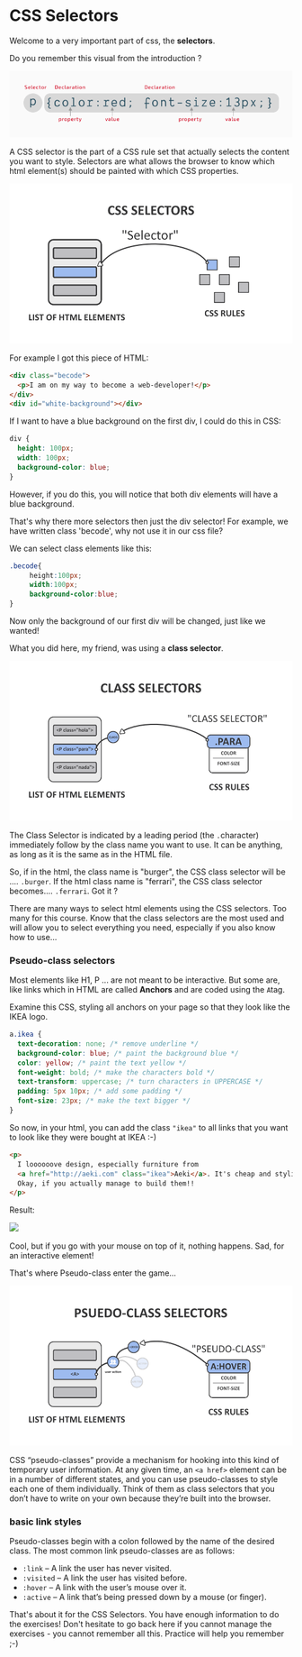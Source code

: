 # CSS Selectors

Welcome to a very important part of css, the **selectors**.

Do you remember this visual from the introduction ?

![](./resources/selector.png)

A CSS selector is the part of a CSS rule set that actually selects the content you want to style. Selectors are what allows the browser to know which html element(s) should be painted with which CSS properties.

![](./resources/css-selector.png)

For example I got this piece of HTML:

```html
<div class="becode">
  <p>I am on my way to become a web-developer!</p>
</div>
<div id="white-background"></div>
```

If I want to have a blue background on the first div, I could do this in CSS:

```css
div {
  height: 100px;
  width: 100px;
  background-color: blue;
}
```

However, if you do this, you will notice that both div elements will have a blue background.

That's why there more selectors then just the div selector!
For example, we have written class 'becode', why not use it in our css file?

We can select class elements like this:

```css
.becode{
     height:100px;
     width:100px;
     background-color:blue;
}
```

Now only the background of our first div will be changed, just like we wanted!

What you did here, my friend, was using a **class selector**.

![](./resources/class-selectors.png)

The Class Selector is indicated by a leading period (the `.`character) immediately follow by the class name you want to use. It can be anything, as long as it is the same as in the HTML file.

So, if in the html, the class name is "burger", the CSS class selector will be .... `.burger`. If the html class name is "ferrari", the CSS class selector becomes.... `.ferrari`. Got it ?

There are many ways to select html elements using the CSS selectors. Too many for this course. Know that the class selectors are the most used and will allow you to select everything you need, especially if you also know how to use...

### Pseudo-class selectors

Most elements like H1, P ... are not meant to be interactive. But some are, like links which in HTML are called **Anchors** and are coded using the `A`tag.

Examine this CSS, styling all anchors on your page so that they look like the IKEA logo.

```css
a.ikea {
  text-decoration: none; /* remove underline */
  background-color: blue; /* paint the background blue */
  color: yellow; /* paint the text yellow */
  font-weight: bold; /* make the characters bold */
  text-transform: uppercase; /* turn characters in UPPERCASE */
  padding: 5px 10px; /* add some padding */
  font-size: 23px; /* make the text bigger */
}
```

So now, in your html, you can add the class `"ikea"` to all links that you want to look like they were bought at IKEA :-)

```html
<p>
  I loooooove design, especially furniture from
  <a href="http://aeki.com" class="ikea">Aeki</a>. It's cheap and stylish...
  Okay, if you actually manage to build them!!
</p>
```

Result:

![](./resources/ikea.png)

Cool, but if you go with your mouse on top of it, nothing happens. Sad, for an interactive element!

That's where Pseudo-class enter the game...

![](./resources/psuedo-class-selectors.png)

CSS “pseudo-classes” provide a mechanism for hooking into this kind of temporary user information. At any given time, an `<a href>` element can be in a number of different states, and you can use pseudo-classes to style each one of them individually. Think of them as class selectors that you don’t have to write on your own because they’re built into the browser.

### basic link styles

Pseudo-classes begin with a colon followed by the name of the desired class. The most common link pseudo-classes are as follows:

- `:link` – A link the user has never visited.
- `:visited` – A link the user has visited before.
- `:hover` – A link with the user’s mouse over it.
- `:active` – A link that’s being pressed down by a mouse (or finger).

That's about it for the CSS Selectors. You have enough information to do the exercises! Don't hesitate to go back here if you cannot manage the exercises - you cannot remember all this. Practice will help you remember ;-)
